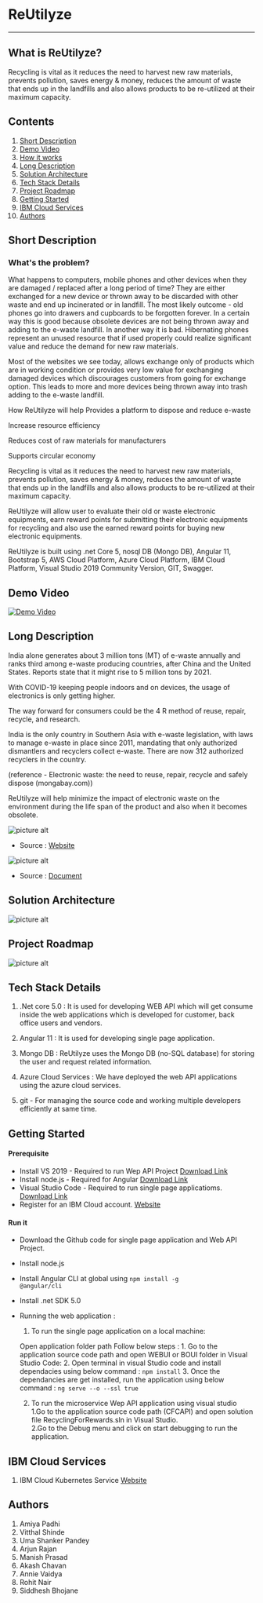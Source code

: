 
# ReUtilyze #

_______________________________________________________________________________________________________________________________________________  

## What is ReUtilyze? ##
Recycling is vital as it reduces the need to harvest new raw materials, prevents pollution, saves energy & money, reduces the amount of waste that ends up in the landfills and also allows products to be re-utilized at their maximum capacity.

## Contents 

01. [Short Description](#Short-Description)
02. [Demo Video](#Demo-Video)
03. [How it works](#How-it-works)
04. [Long Description](#Long-Description)
05. [Solution Architecture](#Solution-Architecture)
06. [Tech Stack Details](#Tech-Stack-Details)
07. [Project Roadmap](#Project-Roadmap)
08. [Getting Started](#Getting-Started)
09. [IBM Cloud Services](#IBM-Cloud-Services)
10. [Authors](#Authors)
 

## Short Description <a name="Short-Description"></a>

### What's the problem?
What happens to computers, mobile phones and other devices when they are damaged / replaced after a long period of time? They are either exchanged for a new device or thrown away to be discarded with other waste and end up incinerated or in landfill. The most likely outcome - old phones go into drawers and cupboards to be forgotten forever. In a certain way this is good because obsolete devices are not being thrown away and adding to the e-waste landfill. In another way it is bad. Hibernating phones represent an unused resource that if used properly could realize significant value and reduce the demand for new raw materials.

Most of the websites we see today, allows exchange only of products which are in working condition or provides very low value for exchanging damaged devices which discourages customers from going for exchange option. This leads to more and more devices being thrown away into trash adding to the e-waste landfill.

How ReUtilyze will help
Provides a platform to dispose and reduce e-waste

Increase resource efficiency

Reduces cost of raw materials for manufacturers

Supports circular economy

Recycling is vital as it reduces the need to harvest new raw materials, prevents pollution, saves energy & money, reduces the amount of waste that ends up in the landfills and also allows products to be re-utilized at their maximum capacity.

ReUtilyze will allow user to evaluate their old or waste electronic equipments, earn reward points for submitting their electronic equipments for recycling and also use the earned reward points for buying new electronic equipments.

ReUtilyze is built using .net Core 5, nosql DB (Mongo DB), Angular 11, Bootstrap 5, AWS Cloud Platform,  Azure Cloud Platform, IBM Cloud Platform, Visual Studio 2019 Community Version, GIT, Swagger.

## Demo Video <a name="Demo-Video"></a>
[![Demo Video](https://apactest.ingrammicro.com/ciscoltimages/ReUtilyze.png)](https://www.youtube.com/watch?v=10xtEd1rHFU "DEMO VIDEO")


## Long Description <a name="Long-Description"></a>
 
 India alone generates about 3 million tons (MT) of e-waste annually and ranks third among e-waste producing countries, after China and the United States. Reports state that it might rise to 5 million tons by 2021.

With COVID-19 keeping people indoors and on devices, the usage of electronics is only getting higher.

The way forward for consumers could be the 4 R method of reuse, repair, recycle, and research.

India is the only country in Southern Asia with e-waste legislation, with laws to manage e-waste in place since 2011, mandating that only authorized dismantlers and recyclers collect e-waste. There are now 312 authorized recyclers in the country.

(reference - Electronic waste: the need to reuse, repair, recycle and safely dispose (mongabay.com))

ReUtilyze will help minimize the impact of electronic waste on the environment during the life span of the product and also when it becomes obsolete.

![picture alt](https://apactest.ingrammicro.com/ciscoltimages/Recyle.png)
- Source : [Website](https://www.ewaste1.com/how-does-recycling-electronics-help-the-environment/) 

![picture alt](https://apactest.ingrammicro.com/ciscoltimages/globalewasteflow.png)
- Source : [Document](http://www3.weforum.org/docs/WEF_A_New_Circular_Vision_for_Electronics.pdf)

## Solution Architecture <a name="Solution-Architecture"></a>
![picture alt](https://apactest.ingrammicro.com/ciscoltimages/Solution_Architecture.png)
## Project Roadmap <a name="Project-Roadmap"></a>
![picture alt](https://apactest.ingrammicro.com/ciscoltimages/roadmap.png)

## Tech Stack Details <a name="Tech-Stack-Details"></a>

1. .Net core 5.0  : It is used for developing WEB API which will get consume inside the web applications which is developed for customer, back office users and vendors.

2. Angular 11 : It is used for developing single page application.

3. Mongo DB : ReUtilyze uses the Mongo DB  (no-SQL database) for storing the user and request related information.

4. Azure Cloud Services : We have deployed the web API applications using the azure cloud services.

5. git - For managing the source code and working multiple developers efficiently at same time. 

## Getting Started <a name="Getting-Started"></a>

#### Prerequisite
* Install VS 2019    - Required to run Wep API Project [Download Link](https://visualstudio.microsoft.com/downloads/)  
* Install node.js    - Required for Angular [Download Link](https://nodejs.org/en/)
* Visual Studio Code - Required to run single page applicatioms. [Download Link](https://visualstudio.microsoft.com/downloads/)
* Register for an IBM Cloud account. [Website](https://www.ibm.com/account/us-en/)

#### Run it
* Download the Github code for single page application and Web API Project.
* Install node.js
* Install Angular CLI at global using  <code>npm install -g @angular/cli</code>
* Install .net SDK 5.0

 
* Running the web application :
    01. To run the single page application on a local machine:<br />

     Open application folder path 
        Follow below steps :
        1. Go to the application source code path and open WEBUI or BOUI folder in Visual Studio Code:
        2. Open terminal in visual Studio code and install dependacies using below command : 
         <code>npm install</code>
        3. Once the dependancies are get installed, run the application using below command :
        <code>ng serve --o --ssl true</code>
        
   02. To run the microservice Wep API application using visual studio  
       1.Go to the application source code path (CFCAPI) and open solution file RecyclingForRewards.sln in Visual Studio.   
       2.Go to the Debug menu and click on start debugging to run the application.


## IBM Cloud Services <a name="IBM-Cloud-Services"></a>
  1. IBM Cloud Kubernetes Service [Website](https://www.ibm.com/in-en/cloud/kubernetes-service)
 

 

## Authors <a name="Authors"></a>
1. Amiya Padhi
2. Vitthal Shinde
3. Uma Shanker Pandey
4. Arjun Rajan
5. Manish Prasad
6. Akash Chavan
7. Annie Vaidya
8. Rohit Nair
9. Siddhesh Bhojane

 

 
